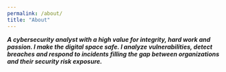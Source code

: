 ```yaml
---
permalink: /about/
title: "About"
---
```


**_A cybersecurity analyst with a high value for integrity, hard work and passion. I make the digital space safe. I analyze vulnerabilities, detect breaches and respond to incidents filling the gap between organizations and their security risk exposure._**

